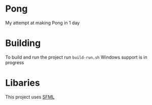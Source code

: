 # Pong
My attempt at making Pong in 1 day

# Building
To build and run the project run `build-run.sh`
Windows support is in progress

# Libaries
 This project uses [SFML](https://github.com/SFML/SFML)
